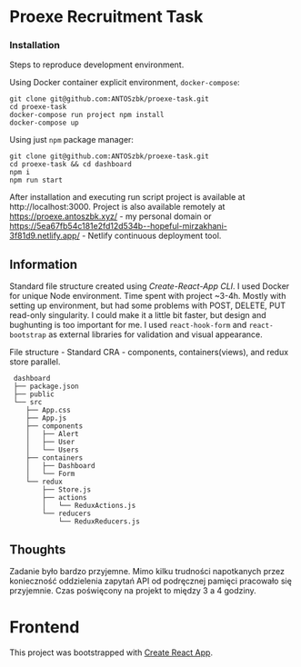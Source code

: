 # Proexe Recruitment Task

### Installation
Steps to reproduce development environment.

Using Docker container explicit environment, `docker-compose`:

```
git clone git@github.com:ANTOSzbk/proexe-task.git
cd proexe-task
docker-compose run project npm install
docker-compose up
```

Using just `npm` package manager:

```
git clone git@github.com:ANTOSzbk/proexe-task.git
cd proexe-task && cd dashboard
npm i
npm run start
```

After installation and executing run script project is available at http://localhost:3000.
Project is also available remotely at https://proexe.antoszbk.xyz/ - my personal domain or https://5ea67fb54c181e2fd12d534b--hopeful-mirzakhani-3f81d9.netlify.app/ - Netlify continuous deployment tool.

## Information

Standard file structure created using _Create-React-App CLI_.
I used Docker for unique Node environment.
Time spent with project ~3-4h. Mostly with setting up environment, but had some problems with POST, DELETE, PUT read-only singularity. I could make it a little bit faster, but design and bughunting is too important for me.
I used `react-hook-form` and `react-bootstrap` as external libraries for validation and visual appearance.

File structure - Standard CRA - components, containers(views), and redux store parallel.

```
 dashboard
 ├── package.json
 ├── public
 └── src
    ├── App.css
    ├── App.js
    ├── components
    │   ├── Alert
    │   ├── User
    │   └── Users
    ├── containers
    │   ├── Dashboard
    │   └── Form
    └── redux
        ├── Store.js
        ├── actions
        │   └── ReduxActions.js
        └── reducers
            └── ReduxReducers.js

```

## Thoughts

Zadanie było bardzo przyjemne. Mimo kilku trudności napotkanych przez konieczność oddzielenia zapytań API od podręcznej pamięci pracowało się przyjemnie. Czas poświęcony na projekt to między 3 a 4 godziny.

# Frontend

This project was bootstrapped with [Create React App](https://github.com/facebook/create-react-app).
